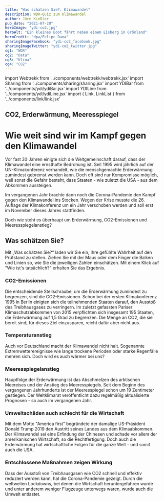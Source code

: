 ```yaml
---
title: "Was schätzen Sie?: Klimawandel"
description: WDR-Quiz zum Klimawandel
author: Jörn Kießler
pub_date: "2021-07-28"
heroImage: "ydi-co2.jpg"
heroAlt: "Ein kleines Boot fährt neben einem Eisberg in Grönland"
heroCredit: "dpa/Felipe Dana"
sharingImageFacebook: "ydi-co2_facebook.jpg"
sharingImageTwitter: "ydi-co2_twitter.jpg"
cg1: "WDR"
cg2: "Data"
cg3: "Klima"
cg4: "CO2"
---
```


import Webtrekk from '../components/webtrekk/webtrekk.jsx'
import Sharing from '../components/sharing/sharing.jsx'
import YDIBar from '../components/ydi/ydiBar.jsx'
import YDILine from '../components/ydi/ydiLine.jsx'
import { Link, LinkList } from '../components/link/link.jsx'

## CO2, Erderwärmung, Meeresspiegel

# Wie weit sind wir im Kampf gegen den Klimawandel

Vor fast 30 Jahren einigte sich die Weltgemeinschaft darauf, dass der Klimawandel eine ernsthafte Bedrohung ist. Seit 1995 wird jährlich auf der UN-Klimakonferenz verhandelt, wie die menschgemachte Erderwärmung zumindest gebremst werden kann. Doch oft sind nur Kompromisse möglich, weil sonst die Gefahr besteht, dass Staaten - wie zuletzt die USA - aus dem Abkommen aussteigen.

Im vergangenen Jahr brachte dann noch die Corona-Pandemie den Kampf gegen den Klimawandel ins Stocken. Wegen der Krise musste die 26. Auflage der Klimakonferenz um ein Jahr verschoben werden und soll erst im November dieses Jahres stattfinden.

Doch wie steht es überhaupt um Erderwärmung, CO2-Emissionen und Meeresspiegelanstieg?

## Was schätzen Sie?

Mit „Was schätzen Sie?“ laden wir Sie ein, Ihre gefühlte Wahrheit auf den Prüfstand zu stellen. Ziehen Sie mit der Maus oder dem Finger die Balken und Linien so, wie Sie die jeweiligen Zahlen einschätzen. Mit einem Klick auf "Wie ist's tatsächlich?" erhalten Sie das Ergebnis.

### CO2-Emissionen

Die entscheidende Stellschraube, um die Erderwärmung zumindest zu begrenzen, sind die CO2-Emissionen. Schon bei der ersten Klimakonferenz 1995 in Berlin einigten sich die teilnehmenden Staaten darauf, den Ausstoß des Treibhausgases zu verringern. Im zuletzt gefassten Pariser Klimaschutzabkommen von 2015 verpflichten sich insgesamt 195 Staaten, die Erderwärmung auf 1,5 Grad zu begrenzen. Die Menge an CO2, die sie bereit sind, für dieses Ziel einzusparen, reicht dafür aber nicht aus.

<YDILine name="co2"/>

### Temperaturanstieg

Auch vor Deutschland macht der Klimawandel nicht halt. Sogenannte Extremwetterereignisse wie lange trockene Perioden oder starke Regenfälle mehren sich. Doch wird es auch wärmer bei uns?

<YDILine name="temperature"/>

### Meeresspiegelanstieg

Hauptfolge der Erderwärmung ist das Abschmelzen des arktischen Meereises und der Anstieg des Meeresspiegels. Seit dem Beginn des vergangenen Jahrhunderts ist der Meeresspiegel schon um 19 Zentimeter gestiegen. Der Weltklimarat veröffentlicht dazu regelmäßig aktualisierte Prognosen - so auch im vergangenen Jahr.

<YDIBar name="sealevel"/>

### Umweltschäden auch schlecht für die Wirtschaft

Mit dem Motto "America first" begründete der damalige US-Präsident Donald Trump 2019 den Austritt seines Landes aus dem Klimaabkommen. Der Klimawandel sei eine Erfindung der Chinesen und schade vor allem der amerikanischen Wirtschaft, so die Rechtfertigung. Doch auch die Erderwärmung hat wirtschaftliche Folgen für die ganze Welt - und somit auch die USA.

<YDIBar name="costs"/>

### Entschlossene Maßnahmen zeigen Wirkung

Dass der Ausstoß von Treibhausgasen wie CO2 schnell und effektiv reduziert werden kann, hat die Corona-Pandemie gezeigt. Durch die weltweiten Lockdowns, bei denen die Wirtschaft heruntergefahren wurde und unter anderem weniger Flugzeuge unterwegs waren, wurde auch die Umwelt entlastet.

<YDIBar name="covid"/>

<Link title="Klimawandel: Brauchen wir radikale Maßnahmen wie bei Corona?" href="https://www1.wdr.de/nachrichten/klimawandel-massnahmen-corona-100.html"/>

<Sharing twitter facebook mail whatsapp telegram reddit xing linkedin />
